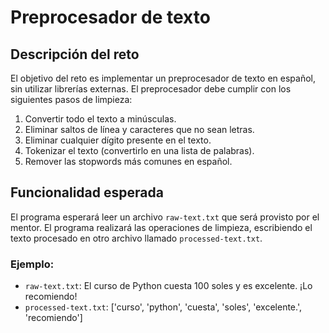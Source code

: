 # Preprocesador de texto

## Descripción del reto

El objetivo del reto es implementar un preprocesador de texto en español, sin utilizar librerías externas. El preprocesador debe cumplir con los siguientes pasos de limpieza:

1. Convertir todo el texto a minúsculas.
2. Eliminar saltos de línea y caracteres que no sean letras.
3. Eliminar cualquier dígito presente en el texto.
4. Tokenizar el texto (convertirlo en una lista de palabras).
5. Remover las stopwords más comunes en español.

## Funcionalidad esperada

El programa esperará leer un archivo `raw-text.txt` que será provisto por el mentor. El programa realizará las operaciones de limpieza, escribiendo el texto procesado en otro archivo llamado `processed-text.txt`.

### Ejemplo:
* `raw-text.txt`: El curso de Python cuesta 100 soles y es excelente. ¡Lo recomiendo!
* `processed-text.txt`: ['curso', 'python', 'cuesta', 'soles', 'excelente.', 'recomiendo']